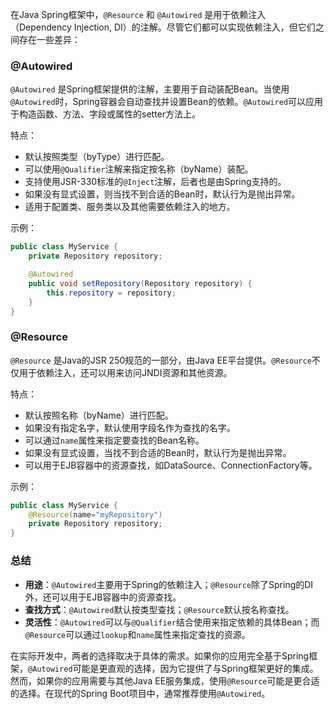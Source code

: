 在Java Spring框架中，`@Resource` 和 `@Autowired` 是用于依赖注入（Dependency Injection, DI）的注解。尽管它们都可以实现依赖注入，但它们之间存在一些差异：

### @Autowired

`@Autowired` 是Spring框架提供的注解，主要用于自动装配Bean。当使用`@Autowired`时，Spring容器会自动查找并设置Bean的依赖。`@Autowired`可以应用于构造函数、方法、字段或属性的setter方法上。

特点：
- 默认按照类型（byType）进行匹配。
- 可以使用`@Qualifier`注解来指定按名称（byName）装配。
- 支持使用JSR-330标准的`@Inject`注解，后者也是由Spring支持的。
- 如果没有显式设置，则当找不到合适的Bean时，默认行为是抛出异常。
- 适用于配置类、服务类以及其他需要依赖注入的地方。

示例：
```java
public class MyService {
    private Repository repository;

    @Autowired
    public void setRepository(Repository repository) {
        this.repository = repository;
    }
}
```

### @Resource

`@Resource` 是Java的JSR 250规范的一部分，由Java EE平台提供。`@Resource`不仅用于依赖注入，还可以用来访问JNDI资源和其他资源。

特点：
- 默认按照名称（byName）进行匹配。
- 如果没有指定名字，默认使用字段名作为查找的名字。
- 可以通过`name`属性来指定要查找的Bean名称。
- 如果没有显式设置，当找不到合适的Bean时，默认行为是抛出异常。
- 可以用于EJB容器中的资源查找，如DataSource、ConnectionFactory等。

示例：
```java
public class MyService {
    @Resource(name="myRepository")
    private Repository repository;
}
```

### 总结

- **用途**：`@Autowired`主要用于Spring的依赖注入；`@Resource`除了Spring的DI外，还可以用于EJB容器中的资源查找。
- **查找方式**：`@Autowired`默认按类型查找；`@Resource`默认按名称查找。
- **灵活性**：`@Autowired`可以与`@Qualifier`结合使用来指定依赖的具体Bean；而`@Resource`可以通过`lookup`和`name`属性来指定查找的资源。

在实际开发中，两者的选择取决于具体的需求。如果你的应用完全基于Spring框架，`@Autowired`可能是更直观的选择，因为它提供了与Spring框架更好的集成。然而，如果你的应用需要与其他Java EE服务集成，使用`@Resource`可能是更合适的选择。在现代的Spring Boot项目中，通常推荐使用`@Autowired`。